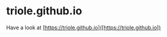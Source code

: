 # triole.github.io

<!--- mdtoc: toc begin -->
<!--- mdtoc: toc end -->

Have a look at [https://triole.github.io]([https://triole.github.io])
